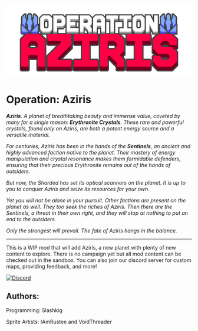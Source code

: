 ![Banner](assets/sprites/ui/banner.png)

# Operation: Aziris
***Aziris**. A planet of breathtaking beauty and immense value, coveted by many for a single reason: **Erythronite Crystals**. These rare and powerful crystals, found only on Aziris, are both a potent energy source and a versatile material.*

*For centuries, Aziris has been in the hands of the **Sentinels**, an ancient and highly advanced faction native to the planet. Their mastery of energy manipulation and crystal resonance makes them formidable defenders, ensuring that their precious Erythronite remains out of the hands of outsiders.*

*But now, the Sharded has set its optical scanners on the planet. It is up to you to conquer Aziris and seize its resources for your own.*

*Yet you will not be alone in your pursuit. Other factions are present on the planet as well. They too seek the riches of Aziris. Then there are the Sentinels, a threat in their own right, and they will stop at nothing to put an end to the outsiders.*

*Only the strongest will prevail. The fate of Aziris hangs in the balance.*

---

This is a WIP mod that will add Aziris, a new planet with plenty of new content to explore. There is no campaign yet but all mod content can be checked out in the sandbox. You can also join our discord server for custom maps, providing feedback, and more!

[![Discord](https://img.shields.io/discord/1273251033362989089.svg?logo=discord&logoColor=white&logoWidth=20&labelColor=7289da&label=Aziris%20Discord&color=17cf48&style=flat-square)](https://discord.gg/2qc4WaCreP)

## Authors:
Programming: Slashkig

Sprite Artists: IAmRustee and VoidThreader